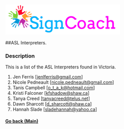 ![Alt text](images/SignCoachLogo.png)

##ASL Interpreters.

### Description
This is a list of the ASL Interpreters found in Victoria.

1. Jen Ferris [jenlferris@gmail.com]
2. Nicole Pedneault [nicole.pedneault@gmail.com]
3. Tanis Campbell [o_t_a_k@hotmail.com]
4. Kristi Falconer [kfshadow@shaw.ca]
5. Tanya Creed [tanyacreed@telus.net]
6. Dawn Sharcott [d_sharcott@shaw.ca]
7. Hannah Slade [sladehannah@yahoo.ca]
  
#### [Go back (Main)](https://github.com/TaniaFerman/SignTalker)  
